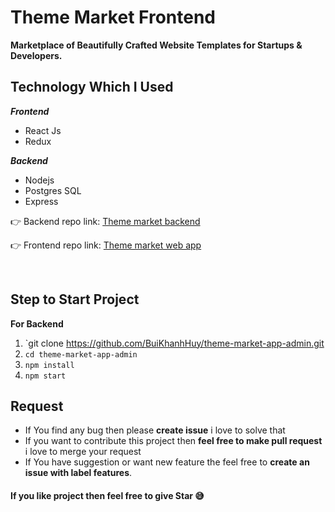 # Theme Market Frontend

**Marketplace of Beautifully Crafted Website Templates for Startups & Developers.**


 ## Technology Which I Used

 ***Frontend***


 - React Js
 - Redux
 

  ***Backend***
   
 - Nodejs
 - Postgres SQL
 - Express
 
 👉 Backend repo link: [Theme market backend](https://github.com/BuiKhanhHuy/theme-market-api) 

 👉 Frontend repo link: [Theme market web app](https://github.com/BuiKhanhHuy/theme-market-app) 



<br />

 ## Step to Start Project
 
 **For Backend**
 1. `git clone https://github.com/BuiKhanhHuy/theme-market-app-admin.git
 2. `cd theme-market-app-admin`
 3. `npm install`
 4. `npm start`
 
## Request

 - If You find any bug then please **create issue** i love to solve that
 - If you want to contribute this project then **feel free to make pull request** i love to merge your request
 - If You have suggestion or want new feature the feel free to **create an issue with label features**.


#### If you like project then feel free to give Star 😅
